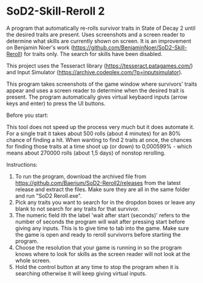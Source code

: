 # SoD2-Skill-Reroll 2
A program that automatically re-rolls survivor traits in State of Decay 2 until the desired traits are present. Uses screenshots and a screen reader to determine what skills are currently shown on screen. It is an improvement on Benjamin Noer's work (https://github.com/BenjaminNoer/SoD2-Skill-Reroll) for traits only. The search for skills have been disabled.

This project uses the Tesseract library (https://tesseract.patagames.com/) and Input Simulator (https://archive.codeplex.com/?p=inputsimulator).

This program takes screenshots of the game window where survivors' traits appear and uses a screen reader to determine when the desired trait is present. The program automatically gives virtual keybaord inputs (arrow keys and enter) to press the UI buttons.

Before you start:

This tool does not speed up the process very much but it does automate it. For a single trait it takes about 500 rolls (about 4 minutes)  for an 80% chance of finding a hit. When wanting to find 2 traits at once, the chances for finding those traits at a time shoot up (or down) to 0,000599% - which means about 270000 rolls (about 1,5 days) of nonstop rerolling.

Instructions:

1. To run the program, download the archived file from https://github.com/Baerium/SoD2-Reroll2/releases from the latest release and extract the files. Make sure they are all in the same folder and run "SoD2 Reroll.exe".
2. Pick any traits you want to search for in the dropdon boxes or leave any blank to not search for any traits for that survivor. 
3. The numeric field ith the label 'wait after start (seconds)' refers to the number of seconds the program will wait after pressing start before giving any inputs. This is to give time to tab into the game. Make sure the game is open and ready to reroll survivorrs before starting the program.
4. Choose the resolution that your game is running in so the program knows where to look for skills as the screen reader will not look at the whole screen.
5. Hold the control button at any time to stop the program when it is searching otherwise it will keep giving virtual inputs.
